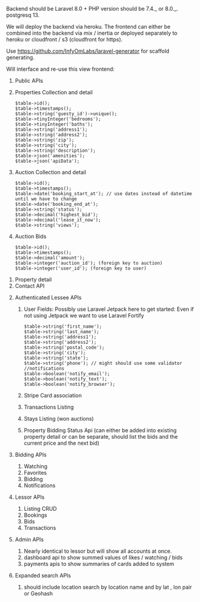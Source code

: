 Backend should be Laravel 8.0 + PHP version should be 7.4._ or 8.0._. postgresq 13.

We will deploy the backend via heroku. The frontend can either be combined into the backend via mix / inertia or deployed separately to heroku or cloudfront / s3 (cloudfront for https).

Use https://github.com/InfyOmLabs/laravel-generator for scaffold generating.

Will interface and re-use this view frontend:

1. Public APIs

1. Properties Collection and detail

   ```
   $table->id();
   $table->timestamps();
   $table->string('guesty_id')->unique();
   $table->tinyInteger('bedrooms');
   $table->tinyInteger('baths');
   $table->string('address1');
   $table->string('address2');
   $table->string('zip');
   $table->string('city');
   $table->string('description');
   $table->json('amenities');
   $table->json('apiData');
   ```

1. Auction Collection and detail

   ```
   $table->id();
   $table->timestamps();
   $table->date('booking_start_at'); // use dates instead of datetime until we have to change
   $table->date('booking_end_at');
   $table->string('status');
   $table->decimal('highest_bid');
   $table->decimal('lease_it_now');
   $table->string('views');
   ```

1. Auction Bids
   ```
   $table->id();
   $table->timestamps();
   $table->decimal('amount');
   $table->integer('auction_id'); (foreign key to auction)
   $table->integer('user_id'); (foreign key to user)
   ```

1)  Property detail
1)  Contact API

2. Authenticated Lessee APIs

   1. User Fields:
      Possibly use Laravel Jetpack here to get started:
      Even if not using Jetpack we want to use Laravel Fortify

      ```
      $table->string('first_name');
      $table->string('last_name');
      $table->string('address1');
      $table->string('address2');
      $table->string('postal_code');
      $table->string('city');
      $table->string('state');
      $table->string('phone'); // might should use some validator
      //notifications
      $table->boolean('notify_email');
      $table->boolean('notify_text');
      $table->boolean('notify_browser');
      ```

   1. Stripe Card association
   1. Transactions Listing
   1. Stays Listing (won auctions)
   1. Property Bidding Status Api (can either be added into existing property detail or can be separate, should list the bids and the current price and the next bid)

3. Bidding APIs
   1. Watching
   1. Favorites
   1. Bidding
   1. Notifications
4. Lessor APIs
   1. Listing CRUD
   1. Bookings
   1. Bids
   1. Transactions
5. Admin APIs
   1. Nearly identical to lessor but will show all accounts at once.
   1. dashboard api to show summed values of likes / watching / bids
   1. payments apis to show summaries of cards added to system
6. Expanded search APIs
   1. should include location search by location name and by lat , lon pair or Geohash
